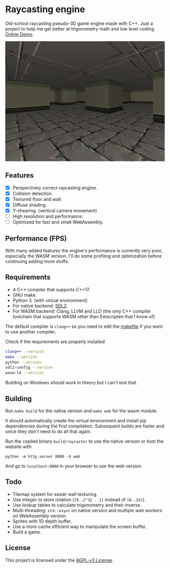 # Raycasting engine

Old-school raycasting pseudo-3D game engine made with C++. Just a project to
help me get better at trigonometry math and low level coding. [Online Demo](https://ziap.github.io/raycasting/web).

![](logo.png)

## Features

- [x] Perspectively correct raycasting engine.
- [x] Collision detection.
- [x] Textured floor and wall.
- [x] Diffuse shading.
- [x] Y-shearing. (vertical camera movement)
- [ ] High resolution and performance.
- [ ] Optimized for fast and small WebAssembly.

## Performance (FPS)

With many added features the engine's performance is currently very poor, especially the WASM version. I'll do some profiling and optimization before continuing adding more stuffs.

## Requirements

- A C++ compiler that supports C++17.
- GNU make.
- Python 3. (with virtual environment)
- For native backend: [SDL2](https://www.libsdl.org/download-2.0.php).
- For WASM backend: Clang, LLVM and LLD (the only C++ compiler toolchain that
  supports WASM other than Emscripten that I know of)

The default compiler is `clang++` so you need to edit the [makefile](makefile)
if you want to use another compiler.

Check if the requirements are properly installed 

```bash
clang++ --version
make --version
python --version
sdl2-config --version
wasm-ld --version
```

Building on Windows should work in theory but I can't test that.

## Building

Run `make build` for the native version and `make web` for the wasm module.

It should automatically create the virtual environment and install pip
dependencies during the first compilation. Subsequent builds are faster and
since they don't need to do all that again.

Run the copiled binary `build/raycaster` to use the native version or host the
website with

```
python -m http.server 8080 -d web
```

And go to `localhost:8080` in your browser to use the web version.

## Todo

- Tilemap system for easier wall texturing.
- Use integer to store rotation (`[0..2^32 - 1]` instead of `[0..2π)`).
- Use lookup tables to calculate trigonometry and their inverse.
- Multi-threading: `std::async` on native version and multiple web workers on
  WebAssembly version.
- Sprites with 1D depth buffer.
- Use a more cache efficient way to manipulate the screen buffer.
- Build a game.

## License

This project is licensed under the [AGPL-v3 License](LICENSE).
